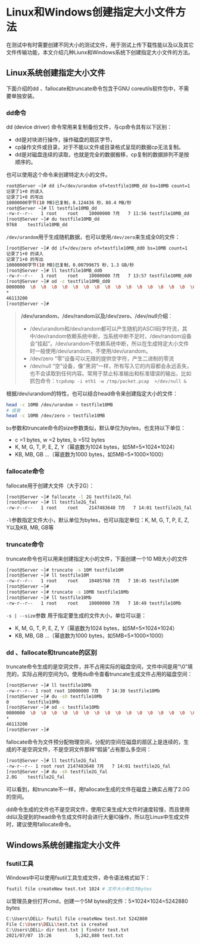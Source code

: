 # Linux和Windows创建指定大小文件方法
在测试中有时需要创建不同大小的测试文件，用于测试上传下载性能以及以及其它文件传输功能，本文介绍几种Liunx和Windows系统下创建指定大小文件的方法。

<!--more-->

## Linux系统创建指定大小文件

下面介绍的dd 、fallocate和truncate命令包含于GNU coreutils软件包中，不需要单独安装。


### dd命令
dd (device driver) 命令常用来复制备份文件，与cp命令具有以下区别：
- dd是对块进行操作，操作磁盘的扇区字节，
- cp操作文件或目录，对于不能以文件或目录格式呈现的数据cp无法复制。
- dd是对磁盘连续的读取，也就是完全的数据搬移，cp复制的数据排列不是按顺序的。

也可以使用这个命令来创建特定大小的文件。
```sh
root@Server ~]# dd if=/dev/urandom of=testfile10MB_dd bs=10MB count=1
记录了1+0 的读入
记录了1+0 的写出
10000000字节(10 MB)已复制，0.124436 秒，80.4 MB/秒
root@Server ~]# ll testfile10MB_dd
-rw-r--r--   1 root    root    10000000 7月   7 11:56 testfile10MB_dd
[root@Server ~]# du testfile10MB_dd
9768    testfile10MB_dd
```
`/dev/urandom`用于生成随机数据，也可以使用`/dev/zero`来生成全0的文件：
```sh
[root@Server ~]# dd if=/dev/zero of=testfile10MB_dd0 bs=10MB count=1
记录了1+0 的读入
记录了1+0 的写出
10000000字节(10 MB)已复制，0.00799675 秒，1.3 GB/秒
[root@Server ~]# ll testfile10MB_dd0
-rw-r--r--   1 root    root    10000000 7月   7 13:57 testfile10MB_dd0
[root@Server ~]# od -c testfile10MB_dd0
0000000  \0  \0  \0  \0  \0  \0  \0  \0  \0  \0  \0  \0  \0  \0  \0  \0
*
46113200
[root@Server ~]# 
```

> **/dev/urandom、/dev/random以及/dev/zero、/dev/null介绍**：
>
> - /dev/urandom和/dev/random都可以产生随机的ASCII码字符流，其中/dev/random依赖系统中断，当系统中断不足时，/dev/random设备会“挂起”。/dev/urandom不依赖系统中断，所以在生成特定大小文件时一般使用/dev/urandom，不使用/dev/urandom。 
> - /dev/zero “零”设备可以无限的提供空字符，产生二进制的零流
> - /dev/null “空”设备，像”黑洞“一样，所有写入它的内容都会永远丢失，也不会读取到任何内容。常用于禁止标准输出和标准错误的输出，比如抓包命令：`tcpdump -i eth1 -w /tmp/packet.pcap  >/dev/null &`


根据/dev/urandom的特性，也可以结合head命令来创建指定大小的文件：
```sh
head -c 10MB /dev/urandom > testfile10MB
# 或者
head -c 10MB /dev/zero > testfile10MB
```

`bs`参数和truncate命令的size参数类似，默认单位为bytes，也支持以下单位：
- c =1 bytes, w =2 bytes, b =512 bytes
- K, M, G, T, P, E, Z, Y（幂底数为1024 bytes，如5M=5×1024×1024）
- KB, MB, GB ...（幂底数为1000 bytes，如5MB=5×1000×1000）


### fallocate命令
fallocate用于创建大文件（大于2G）：
```sh
[root@Server ~]# fallocate -l 2G testfile2G_fal
[root@Server ~]# ll testfile2G_fal
-rw-r--r--   1 root    root    2147483648 7月   7 14:01 testfile2G_fal
```
`-l`参数指定文件大小，默认单位为bytes，也可以指定单位：K, M, G, T, P, E, Z, Y以及KB, MB, GB等

### truncate命令
truncate命令也可以用来创建指定大小的文件，下面创建一个10 MB大小的文件
```sh
[root@Server ~]# truncate -s 10M testfile10M
[root@Server ~]# ll testfile10M
-rw-r--r--   1 root    root    10485760 7月   7 10:45 testfile10M
[root@Server ~]# 
[root@Server ~]# truncate -s 10MB testfile10Mb
[root@Server ~]# ll testfile10Mb
-rw-r--r--   1 root    root    10000000 7月   7 10:49 testfile10Mb
```

`-s | --size`参数 用于指定要生成的文件大小，单位可以是：
- K, M, G, T, P, E, Z, Y（幂底数为1024 bytes，如5M=5×1024×1024）
- KB, MB, GB ...（幂底数为1000 bytes，如5MB=5×1000×1000）

### dd 、fallocate和truncate的区别
truncate命令生成的是空洞文件，并不占用实际的磁盘空间，文件中间是用“\0”填充的，实际占用的空间为0。使用du命令查看truncate生成文件占用的磁盘空间：
```sh
[root@Server ~]# ll testfile10Mb
-rw-r--r-- 1 root root 10000000 7月   7 14:30 testfile10Mb
[root@Server ~]# du -sh testfile10Mb
0       testfile10Mb
[root@Server ~]# od -c testfile10Mb
0000000  \0  \0  \0  \0  \0  \0  \0  \0  \0  \0  \0  \0  \0  \0  \0  \0
*
46113200
[root@Server ~]# 
```
fallocate命令为文件预分配物理空间，分配的空间在磁盘的扇区上是连续的，生成的不是空洞文件，不是空洞文件那样“假装”占有那么多空间：
```sh
[root@Server ~]# ll testfile2G_fal
-rw-r--r-- 1 root root 2147483648 7月   7 14:01 testfile2G_fal
[root@Server ~]# du -sh testfile2G_fal
2.0G    testfile2G_fal
```
可以看到，和truncate不一样，用fallocate生成的文件在磁盘上确实占用了2.0G的空间。

dd命令生成的文件也不是空洞文件，使用它来生成大文件时速度较慢，而且使用dd以及提到的head命令生成文件时会进行大量IO操作，所以在Linux中生成文件时，建议使用fallocate命令。

## Windows系统创建指定大小文件

### fsutil工具

Windows中可以使用fsutil工具生成文件，命令语法格式如下：
```bash
fsutil file createNew test.txt 1024 # 文件大小单位为bytes
```

以管理员身份打开cmd，创建一个5M bytes的文件：5×1024×1024=5242880 bytes
```sh
C:\Users\DELL> fsutil file createNew test.txt 5242880
File C:\Users\DELL\test.txt is created
C:\Users\DELL> dir test.txt | findstr test.txt
2021/07/07  15:26         5,242,880 test.txt
```





